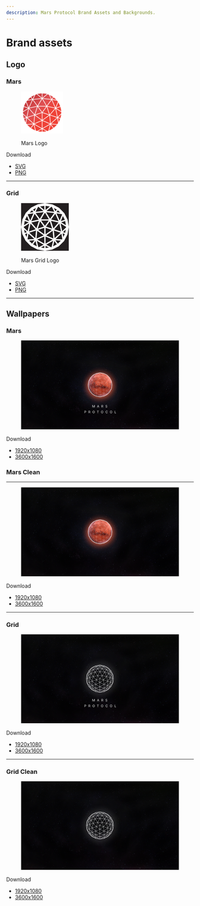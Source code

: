 ```yaml
---
description: Mars Protocol Brand Assets and Backgrounds.
---
```


# Brand assets

## Logo

### Mars

<div align="left"><figure><img src=".gitbook/assets/mars.svg" alt="" width="113"><figcaption><p>Mars Logo</p></figcaption></figure></div>

Download

* [SVG](https://raw.githubusercontent.com/mars-protocol/mars-gitbook/refs/heads/main/.gitbook/assets/mars.svg)
* [PNG](https://raw.githubusercontent.com/mars-protocol/mars-gitbook/refs/heads/main/.gitbook/assets/mars.png)

***

### Grid

<div align="left"><figure><img src=".gitbook/assets/mars-grid-preview.svg" alt="" width="128"><figcaption><p>Mars Grid Logo</p></figcaption></figure></div>

Download

* [SVG](https://raw.githubusercontent.com/mars-protocol/mars-gitbook/refs/heads/main/.gitbook/assets/mars-grid.png)
* [PNG](https://files.gitbook.com/v0/b/gitbook-x-prod.appspot.com/o/spaces%2FQ1QJGh6xDAza1TZJ10LB%2Fuploads%2FZMVlFcmx4BWpxFg3OCD6%2Fmars-grid.png?alt=media\&token=e2283d2b-eca2-4151-b6ae-19e2b3f88651)

***

## Wallpapers

### Mars

<figure><img src=".gitbook/assets/mars-protocol-1920x1080.png" alt=""><figcaption></figcaption></figure>

Download&#x20;

* [1920x1080](https://raw.githubusercontent.com/mars-protocol/mars-gitbook/refs/heads/main/.gitbook/assets/mars-protocol-1920x1080.png)
* [3600x1600](https://raw.githubusercontent.com/mars-protocol/mars-gitbook/refs/heads/main/.gitbook/assets/mars-protocol-3600x1600.png)

### Mars Clean

***

<figure><img src=".gitbook/assets/mars-protocol-clean-1920x1080.png" alt=""><figcaption></figcaption></figure>

Download&#x20;

* [1920x1080](https://raw.githubusercontent.com/mars-protocol/mars-gitbook/refs/heads/main/.gitbook/assets/mars-protocol-clean-1920x1080.png)
* [3600x1600](https://raw.githubusercontent.com/mars-protocol/mars-gitbook/refs/heads/main/.gitbook/assets/mars-protocol-clean-3600x1600.png)

***

### Grid

<figure><img src=".gitbook/assets/mars-protocol-grid-1920x1080.png" alt=""><figcaption></figcaption></figure>

Download&#x20;

* [1920x1080](https://raw.githubusercontent.com/mars-protocol/mars-gitbook/refs/heads/main/.gitbook/assets/mars-protocol-grid-1920x1080.png)
* [3600x1600](https://raw.githubusercontent.com/mars-protocol/mars-gitbook/refs/heads/main/.gitbook/assets/mars-protocol-grid-3600x1600.png)

***

### Grid Clean

<figure><img src=".gitbook/assets/mars-protocol-grid-clean-1920x1080.png" alt=""><figcaption></figcaption></figure>

Download&#x20;

* [1920x1080](https://raw.githubusercontent.com/mars-protocol/mars-gitbook/refs/heads/main/.gitbook/assets/mars-protocol-grid-clean-1920x1080.png)
* [3600x1600](https://raw.githubusercontent.com/mars-protocol/mars-gitbook/refs/heads/main/.gitbook/assets/mars-protocol-grid-clean-3600x1600.png)


